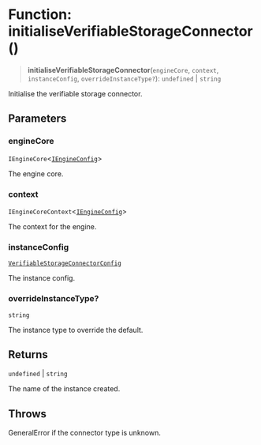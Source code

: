 # Function: initialiseVerifiableStorageConnector()

> **initialiseVerifiableStorageConnector**(`engineCore`, `context`, `instanceConfig`, `overrideInstanceType?`): `undefined` \| `string`

Initialise the verifiable storage connector.

## Parameters

### engineCore

`IEngineCore`\<[`IEngineConfig`](../interfaces/IEngineConfig.md)\>

The engine core.

### context

`IEngineCoreContext`\<[`IEngineConfig`](../interfaces/IEngineConfig.md)\>

The context for the engine.

### instanceConfig

[`VerifiableStorageConnectorConfig`](../type-aliases/VerifiableStorageConnectorConfig.md)

The instance config.

### overrideInstanceType?

`string`

The instance type to override the default.

## Returns

`undefined` \| `string`

The name of the instance created.

## Throws

GeneralError if the connector type is unknown.

